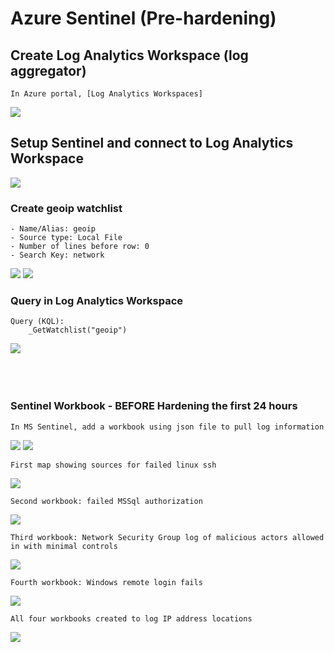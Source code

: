 <link href="./style.css" rel="stylesheet"></link>

# Azure Sentinel (Pre-hardening)

## Create Log Analytics Workspace (log aggregator)

    In Azure portal, [Log Analytics Workspaces]

<img src="./assets/img/azureSentinel.png"/>

## Setup Sentinel and connect to Log Analytics Workspace

<img src="./assets/img/azureSentinel2.png"/>

### Create geoip watchlist

    - Name/Alias: geoip
    - Source type: Local File
    - Number of lines before row: 0
    - Search Key: network

<img src="./assets/img/azureSentinel3.png"/>

<img src="./assets/img/azureSentinel4.png"/>

### Query in Log Analytics Workspace

    Query (KQL):
        _GetWatchlist("geoip")

<img src="./assets/img/azureSentinel5.png"/>

<br>
<br>
<br>
<br>

### Sentinel Workbook - BEFORE Hardening the first 24 hours

```
In MS Sentinel, add a workbook using json file to pull log information
```

<img src="./assets/img/sentinelMap.png"/>
<img src="./assets/img/sentinelMap2.png"/>

```
First map showing sources for failed linux ssh
```

<img src="./assets/img/sentinelMap3Linux.png"/>

```
Second workbook: failed MSSql authorization
```

<img src="./assets/img/sentinelMap4MSsql.png"/>

```
Third workbook: Network Security Group log of malicious actors allowed in with minimal controls
```

<img src="./assets/img/sentinelMap5nsg.png"/>

```
Fourth workbook: Windows remote login fails
```

<img src="./assets/img/sentinelMap6windowsRDP.png"/>

```
All four workbooks created to log IP address locations
```

<img src="./assets/img/sentinel7Workbooks.png"/>
